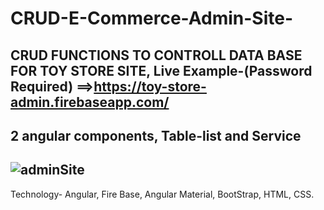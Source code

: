 # CRUD-E-Commerce-Admin-Site-
CRUD FUNCTIONS TO CONTROLL DATA BASE FOR TOY STORE SITE, Live Example-(Password Required) ==>https://toy-store-admin.firebaseapp.com/
---------------------------------------------------------------------------------
2 angular components, Table-list and Service
---------------------------------------------------------------------------------
![adminSite](https://user-images.githubusercontent.com/55134363/69787425-309c4a80-11c5-11ea-98a0-24a54699d5fc.png)
---------------------------------------------------------------------------------
Technology- Angular, Fire Base, Angular Material, BootStrap, HTML, CSS.


